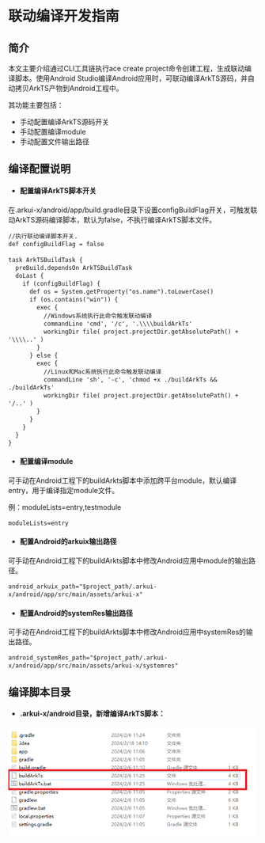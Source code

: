 # 联动编译开发指南



## 简介

本文主要介绍通过CLI工具链执行ace create project命令创建工程，生成联动编译脚本。使用Android Studio编译Android应用时，可联动编译ArkTS源码，并自动拷贝ArkTS产物到Android工程中。

其功能主要包括：

- 手动配置编译ArkTS源码开关
- 手动配置编译module
- 手动配置文件输出路径


## 编译配置说明
- #### 配置编译ArkTS脚本开关


在.arkui-x/android/app/build.gradle目录下设置configBuildFlag开关，可触发联动ArkTS源码编译脚本，默认为false，不执行编译ArkTS脚本文件。
```
//执行联动编译脚本开关.
def configBuildFlag = false

task ArkTSBuildTask {
  preBuild.dependsOn ArkTSBuildTask
  doLast {
    if (configBuildFlag) {
      def os = System.getProperty("os.name").toLowerCase()
      if (os.contains("win")) {
        exec {
          //Windows系统执行此命令触发联动编译
          commandLine 'cmd', '/c', '.\\\\buildArkTs'
          workingDir file( project.projectDir.getAbsolutePath() + '\\\\..' )
        }
      } else {
        exec {
          //Linux和Mac系统执行此命令触发联动编译
          commandLine 'sh', '-c', 'chmod +x ./buildArkTs && ./buildArkTs'
          workingDir file( project.projectDir.getAbsolutePath() + '/..' )
        }
      }
    }
  }
}
```

- #### 配置编译module

可手动在Android工程下的buildArkts脚本中添加跨平台module，默认编译entry，用于编译指定module文件。

例：moduleLists=entry,testmodule

```
moduleLists=entry
```

- #### 配置Android的arkuix输出路径

可手动在Android工程下的buildArkts脚本中修改Android应用中module的输出路径。
```
android_arkuix_path="$project_path/.arkui-x/android/app/src/main/assets/arkui-x"
```
- #### 配置Android的systemRes输出路径

可手动在Android工程下的buildArkts脚本中修改Android应用中systemRes的输出路径。
```
android_systemRes_path="$project_path/.arkui-x/android/app/src/main/assets/arkui-x/systemres"
```
## 编译脚本目录
- #### .arkui-x/android目录，新增编译ArkTS脚本：


![](./figures/linkage-android.png)
